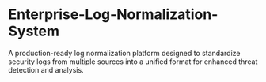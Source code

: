 # Enterprise-Log-Normalization-System
A production-ready log normalization platform designed to standardize security logs from multiple sources into a unified format for enhanced threat detection and analysis.
